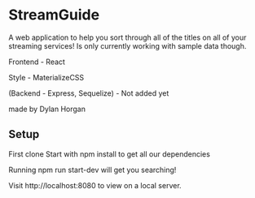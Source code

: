 # StreamGuide

A web application to help you sort through all of the titles on all of your streaming services! Is only currently working with sample data though.

Frontend - React

Style - MaterializeCSS

(Backend - Express, Sequelize) - Not added yet

made by Dylan Horgan

## Setup

First clone Start with npm install to get all our dependencies

Running npm run start-dev will get you searching!

Visit http://localhost:8080 to view on a local server.
